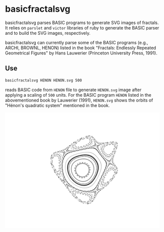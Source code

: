 # basicfractalsvg
basicfractalsvg parses BASIC programs to generate SVG images of fractals. It relies on `parslet` and `victor` libraries of ruby to generate the BASIC parser and to build the SVG images, respectively. 

basicfractalsvg can currently parse some of the BASIC programs (e.g., ARCHI, BROWNL, HENON) listed in the book "Fractals: Endlessly Repeated Geometrical Figures" by Hans Lauwerier (Princeton University Press, 1991).


## Use

```sh
basicfractalsvg HENON HENON.svg 500
```

reads BASIC code from `HENON` file to generate `HENON.svg` image after applying a scaling of `500` units. For the BASIC program `HENON` listed in the abovementioned book by Lauwerier (1991), `HENON.svg` shows the orbits of "Hénon's quadratic system" mentioned in the book. 

![HENON.svg](examples/HENON.svg)
